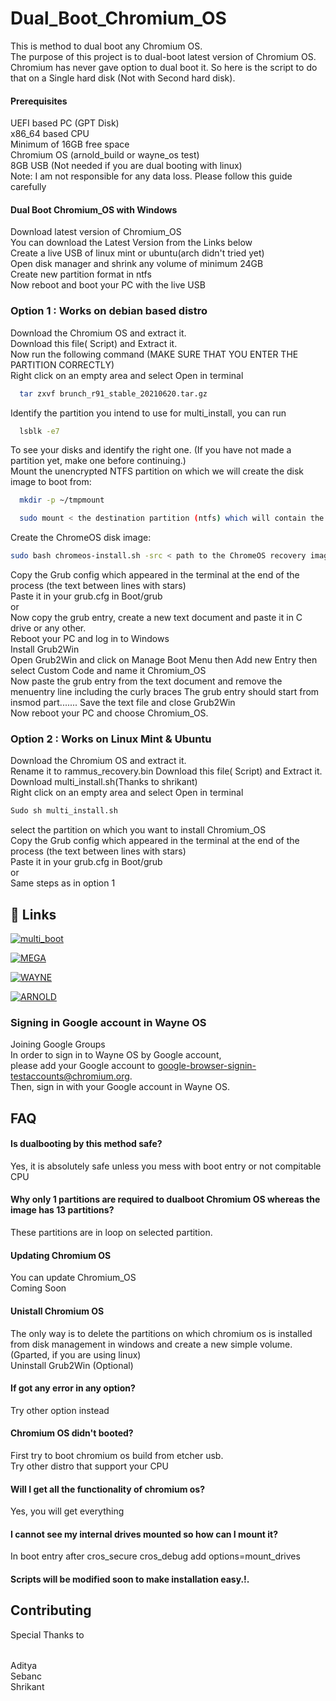
# Dual_Boot_Chromium_OS
This is method to dual boot any Chromium OS.    
The purpose of this project is to dual-boot latest version of Chromium OS. Chromium has never gave option to dual boot it. So here is the script to do that on a Single hard disk (Not with Second hard disk).



#### Prerequisites         
UEFI based PC (GPT Disk)       
x86_64 based CPU       
Minimum of 16GB free space       
Chromium OS (arnold_build or wayne_os test)        
8GB USB (Not needed if you are dual booting with linux)       
Note: I am not responsible for any data loss. Please follow this guide carefully        

#### Dual Boot Chromium_OS with Windows      
Download latest version of Chromium_OS         
You can download the Latest Version from the Links below                
Create a live USB of linux mint or ubuntu(arch didn't tried yet)         
Open disk manager and shrink any volume of minimum 24GB        
Create new partition format in ntfs        
Now reboot and boot your PC with the live USB        

### Option 1 : Works on debian based distro        

Download the Chromium OS and extract it.                   
Download this file( Script) and Extract it.       
Now run the following command (MAKE SURE THAT YOU ENTER THE PARTITION CORRECTLY)          
Right click on an empty area and select Open in terminal         
```bash
  tar zxvf brunch_r91_stable_20210620.tar.gz
```             
Identify the partition you intend to use for multi_install, you can run 
```bash
  lsblk -e7
```  
To see your disks and identify the right one. (If you have not made a partition yet, make one before continuing.)             
Mount the unencrypted NTFS partition on which we will create the disk image to boot from:
```bash
  mkdir -p ~/tmpmount 
```     

```bash
  sudo mount < the destination partition (ntfs) which will contain the disk image > ~/tmpmount 
``` 

Create the ChromeOS disk image:  
```bash                   
sudo bash chromeos-install.sh -src < path to the ChromeOS recovery image > -dst ~/tmpmount/chromeos.img -s < size you want to give to your chromeos install in GB (system partitions will take around 10GB, the rest will be for your data) >
``` 
Copy the Grub config which appeared in the terminal at the end of the process (the text between lines with stars)                          
Paste it in your grub.cfg in Boot/grub                
or                   
Now copy the grub entry, create a new text document and paste it in C drive or any other.              
Reboot your PC and log in to Windows                      
Install Grub2Win                   
Open Grub2Win and click on Manage Boot Menu then Add new Entry then select Custom Code and name it Chromium_OS                          
Now paste the grub entry from the text document and remove the menuentry line including the curly braces The grub entry should start from insmod part....... 
Save the text file and close Grub2Win            
Now reboot your PC and choose Chromium_OS.               



### Option 2 : Works on Linux Mint & Ubuntu            
Download the Chromium OS and extract it.                
Rename it to rammus_recovery.bin
Download this file( Script) and Extract it.               
Download multi_install.sh(Thanks to shrikant)                  
Right click on an empty area and select Open in terminal
```bash              
Sudo sh multi_install.sh        
```                               
select the partition on which you want to install Chromium_OS                
Copy the Grub config which appeared in the terminal at the end of the process  (the text between lines with stars)                   
Paste it in your grub.cfg in Boot/grub              
or                            
Same steps as in option 1                  







## 🔗 Links
[![multi_boot](https://img.shields.io/badge/multi_boot-000?style=for-the-badge&logo=ko-fi&logoColor=white)](https://drive.google.com/file/d/12A8v-v809bsbZrRjbynSC_S68mHQXtdM/view?usp=drivesdk/)

[![MEGA](https://img.shields.io/badge/script-000?style=for-the-badge&logo=ko-fi&logoColor=white)](https://github.com/sebanc/brunch/releases/download/r91-stable-20210620/brunch_r91_stable_20210620.tar.gz/)

[![WAYNE](https://img.shields.io/badge/chromium_option_1-000?style=for-the-badge&logo=ko-fi&logoColor=white)](https://wayne-os.com/category/release/)

[![ARNOLD](https://img.shields.io/badge/chromium_option_2-000?style=for-the-badge&logo=ko-fi&logoColor=white)](http://chromium.arnoldthebat.co.uk/)



             
          





               
### Signing in Google account in Wayne OS
Joining Google Groups                                              
In order to sign in to Wayne OS by Google account,                                                                                                                   
please add your Google account to google-browser-signin-testaccounts@chromium.org.                                 
Then, sign in with your Google account in Wayne OS.
                   




## FAQ

#### Is dualbooting by this method safe?

Yes, it is absolutely safe unless you mess with boot entry or not compitable CPU

#### Why only 1 partitions are required to dualboot Chromium OS whereas the image has 13 partitions?

These partitions are in loop on selected partition.

#### Updating Chromium OS

You can update Chromium_OS        
Coming Soon

#### Unistall Chromium OS  

The only way is to delete the partitions on which chromium os is installed from disk management in windows and create a new simple volume. (Gparted, if you are using linux)                             
Uninstall Grub2Win (Optional) 

#### If got any error in any option?

Try other option instead   

#### Chromium OS didn't booted?

First try to boot chromium os build from etcher usb.                     
 Try other distro that support your CPU

#### Will I get all the functionality of chromium os?

Yes, you will get everything 

#### I cannot see my internal drives mounted so how can I mount it?

In boot entry after cros_secure cros_debug add options=mount_drives  

#### Scripts will be modified soon to make installation easy.!.
                 
                                                                   
## Contributing
Special Thanks to  
######
Aditya              
Sebanc                 
Shrikant 
                           

